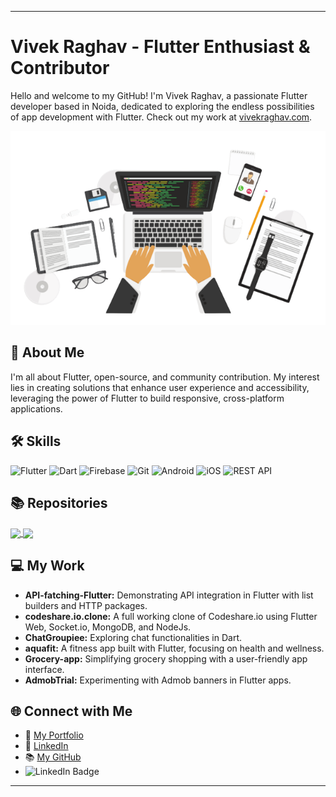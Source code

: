 
---

# Vivek Raghav - Flutter Enthusiast & Contributor

Hello and welcome to my GitHub! I'm Vivek Raghav, a passionate Flutter developer based in Noida, dedicated to exploring the endless possibilities of app development with Flutter. Check out my work at [vivekraghav.com](https://vivekraghav.com).

![Vivek Raghav](portfolio_image.jpg)

## 🚀 About Me
I'm all about Flutter, open-source, and community contribution. My interest lies in creating solutions that enhance user experience and accessibility, leveraging the power of Flutter to build responsive, cross-platform applications.

## 🛠 Skills

![Flutter](https://img.shields.io/badge/-Flutter-02569B?style=flat&logo=flutter)
![Dart](https://img.shields.io/badge/-Dart-0175C2?style=flat&logo=dart)
![Firebase](https://img.shields.io/badge/-Firebase-FFCA28?style=flat&logo=firebase&logoColor=white)
![Git](https://img.shields.io/badge/-Git-F05032?style=flat&logo=git&logoColor=white)
![Android](https://img.shields.io/badge/-Android-3DDC84?style=flat&logo=android&logoColor=white)
![iOS](https://img.shields.io/badge/-iOS-000000?style=flat&logo=apple&logoColor=white)
![REST API](https://img.shields.io/badge/-REST%20API-02569B?style=flat)


<!-- ## 📊 GitHub Stats

![Vivek's GitHub stats](https://github-readme-stats.vercel.app/api?username=Vivek-Raghav&show_icons=true) -->

<!-- ## 🔄 GitHub Contribution Graph

![Vivek's GitHub contribution graph](https://activity-graph.herokuapp.com/graph?username=Vivek-Raghav&theme=xcode) -->

## 📚 Repositories
<a href="https://github.com/Vivek-Raghav/API-fatching-Flutter">
  <img align="center" src="https://github-readme-stats.vercel.app/api/pin/?username=Vivek-Raghav&repo=API-fatching-Flutter" />
</a>
<a href="https://github.com/Vivek-Raghav/codeshare.io.clone">
  <img align="center" src="https://github-readme-stats.vercel.app/api/pin/?username=Vivek-Raghav&repo=codeshare.io.clone" />
</a>
<!-- Add more repositories as needed -->

## 💻 My Work
- **API-fatching-Flutter:** Demonstrating API integration in Flutter with list builders and HTTP packages.
- **codeshare.io.clone:** A full working clone of Codeshare.io using Flutter Web, Socket.io, MongoDB, and NodeJs.
- **ChatGroupiee:** Exploring chat functionalities in Dart.
- **aquafit:** A fitness app built with Flutter, focusing on health and wellness.
- **Grocery-app:** Simplifying grocery shopping with a user-friendly app interface.
- **AdmobTrial:** Experimenting with Admob banners in Flutter apps.

## 🌐 Connect with Me
- 🌟 [My Portfolio](https://vivekraghav.com)
- 💬 [LinkedIn](https://www.linkedin.com/in/vivek-raghav-13a261194/)
- 📚 [My GitHub](https://github.com/Vivek-Raghav)
- ![LinkedIn Badge](https://img.shields.io/badge/-VivekRaghav-blue?style=flat-square&logo=LinkedIn&logoColor=white&link=https://www.linkedin.com/in/vivek-raghav-13a261194/)

---
